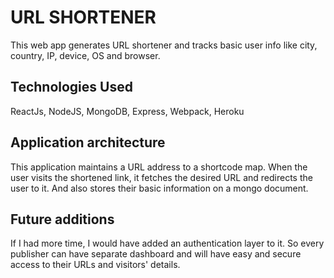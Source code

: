 # URL SHORTENER

This web app generates URL shortener and tracks basic user info like city, country, IP, device, OS and browser. 

## Technologies Used
ReactJs, NodeJS, MongoDB, Express, Webpack, Heroku

## Application architecture
This application maintains a URL address to a shortcode map. When the user visits the shortened link, it fetches the desired URL and redirects the user to it. And also stores their basic information on a mongo document.

## Future additions
If I had more time, I would have added an authentication layer to it. So every publisher can have separate dashboard and will have easy and secure access to their URLs and visitors' details.
